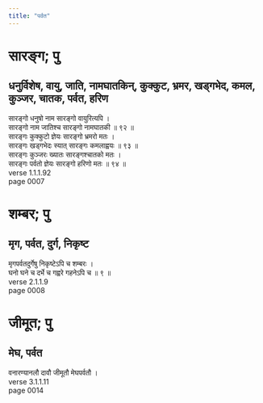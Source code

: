 ```yaml
---
title: "पर्वत"
---
```


# सारङ्ग; पु
## धनुर्विशेष, वायु, जाति, नामघातकिन्, कुक्कुट, भ्रमर, खड्गभेद, कमल, कुञ्जर, चातक, पर्वत, हरिण
सारङ्गो धनुषो नाम सारङ्गो वायुरित्यपि ।<br />सारङ्गो नाम जातिश्च सारङ्गो नामघातकी ॥ ९२ ॥<br />सारङ्गः कुक्कुटो ज्ञेयः सारङ्गो भ्रमरो मतः ।<br />सारङ्गः खड्गभेदः स्यात् सारङ्गः कमलाह्वयः ॥ ९३ ॥<br />सारङ्गः कुञ्जरः ख्यातः सारङ्गश्चातको मतः ।<br />सारङ्गः पर्वतो ज्ञेयः सारङ्गो हरिणो मतः ॥ ९४ ॥<br />verse 1.1.1.92<br />page 0007

# शम्बर; पु
## मृग, पर्वत, दुर्ग, निकृष्ट
मृगपर्वतदुर्गेषु निकृष्टेऽपि च शम्बरः ।<br />घनो घने च दर्भे च गह्वरे गहनेऽपि च ॥ ९ ॥<br />verse 2.1.1.9<br />page 0008

# जीमूत; पु
## मेघ, पर्वत
वनारण्यानलौ दावौ जीमूतौ मेघपर्वतौ ।<br />verse 3.1.1.11<br />page 0014

